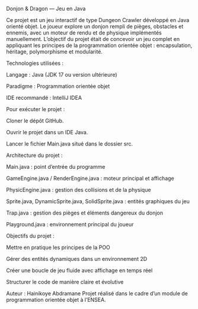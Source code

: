Donjon & Dragon — Jeu en Java

Ce projet est un jeu interactif de type Dungeon Crawler développé en Java orienté objet.
Le joueur explore un donjon rempli de pièges, obstacles et ennemis, avec un moteur de rendu et de physique implémentés manuellement.
L’objectif du projet était de concevoir un jeu complet en appliquant les principes de la programmation orientée objet : encapsulation, héritage, polymorphisme et modularité.



Technologies utilisées :

Langage : Java (JDK 17 ou version ultérieure)

Paradigme : Programmation orientée objet

IDE recommandé : IntelliJ IDEA



Pour exécuter le projet :

Cloner le dépôt GitHub.

Ouvrir le projet dans un IDE Java.

Lancer le fichier Main.java situé dans le dossier src.



Architecture du projet :

Main.java : point d’entrée du programme

GameEngine.java / RenderEngine.java : moteur principal et affichage

PhysicEngine.java : gestion des collisions et de la physique

Sprite.java, DynamicSprite.java, SolidSprite.java : entités graphiques du jeu

Trap.java : gestion des pièges et éléments dangereux du donjon

Playground.java : environnement principal du joueur



Objectifs du projet :

Mettre en pratique les principes de la POO

Gérer des entités dynamiques dans un environnement 2D

Créer une boucle de jeu fluide avec affichage en temps réel

Structurer le code de manière claire et évolutive



Auteur :
Hainikoye Abdramane
Projet réalisé dans le cadre d’un module de programmation orientée objet à l’ENSEA.
